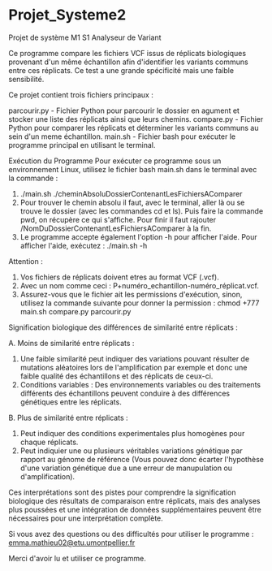 # Projet_Systeme2
Projet de système M1 S1
Analyseur de Variant

Ce programme compare les fichiers VCF issus de réplicats biologiques provenant d'un même échantillon afin d'identifier les variants communs entre ces réplicats. 
Ce test a une grande spécificité mais une faible sensibilité.


Ce projet contient trois fichiers principaux :

parcourir.py - Fichier Python pour parcourir le dossier en agument et stocker une liste des réplicats ainsi que leurs chemins.
compare.py - Fichier Python pour comparer les réplicats et déterminer les variants communs au sein d'un meme échantillon.
main.sh - Fichier bash pour exécuter le programme principal en utilisant le terminal.

Exécution du Programme
Pour exécuter ce programme sous un environnement Linux, utilisez le fichier bash main.sh dans le terminal avec la commande : 
1. ./main.sh ./cheminAbsoluDossierContenantLesFichiersAComparer
2. Pour trouver le chemin absolu il faut, avec le terminal, aller là ou se trouve le dossier (avec les commandes cd et ls). Puis faire la commande pwd, on récupère ce qui s'affiche. Pour finir il faut rajouter /NomDuDossierContenantLesFichiersAComparer à la fin.
3. Le programme accepte également l'option -h pour afficher l'aide. Pour afficher l'aide, exécutez :
./main.sh -h


Attention : 
1. Vos fichiers de réplicats doivent etres au format VCF (.vcf).
2. Avec un nom comme ceci : P+numéro_echantillon-numéro_réplicat.vcf.
3. Assurez-vous que le fichier ait les permissions d'exécution, sinon, utilisez la commande suivante pour donner la permission :
chmod +777 main.sh compare.py parcourir.py


Signification biologique des différences de similarité entre réplicats :

A. Moins de similarité entre réplicats :
  1. Une faible similarité peut indiquer des variations pouvant résulter de mutations aléatoires lors de l'amplification par exemple et donc une faible qualité des échantillons et des réplicats de ceux-ci.
  2. Conditions variables : Des environnements variables ou des traitements différents des échantillons peuvent conduire à des différences génétiques entre les réplicats.

B. Plus de similarité entre réplicats :
  1. Peut indiquer des conditions experimentales plus homogènes pour chaque réplicats.
  2. Peut indiquier une ou plusieurs véritables variations génétique par rapport au génome de référence (Vous pouvez donc écarter l'hypothèse d'une variation génétique due a une erreur de manupulation ou d'amplification).

Ces interprétations sont des pistes pour comprendre la signification biologique des résultats de comparaison entre réplicats, mais des analyses plus poussées et une intégration de données supplémentaires peuvent être nécessaires pour une interprétation complète.

Si vous avez des questions ou des difficultés pour utiliser le programme : emma.mathieu02@etu.umontpellier.fr

Merci d'avoir lu et utiliser ce programme.
